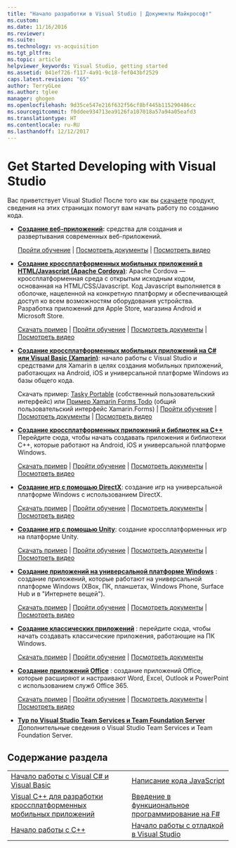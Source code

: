 ```yaml
---
title: "Начало разработки в Visual Studio | Документы Майкрософт"
ms.custom: 
ms.date: 11/16/2016
ms.reviewer: 
ms.suite: 
ms.technology: vs-acquisition
ms.tgt_pltfrm: 
ms.topic: article
helpviewer_keywords: Visual Studio, getting started
ms.assetid: 041ef726-f117-4a91-9c18-fef043bf2529
caps.latest.revision: "65"
author: TerryGLee
ms.author: tglee
manager: ghogen
ms.openlocfilehash: 9d35ce547e216f632f56cf8bf445b115290486cc
ms.sourcegitcommit: f0ddee934713ea9126fa107018a57a94a05eafd3
ms.translationtype: HT
ms.contentlocale: ru-RU
ms.lasthandoff: 12/12/2017
---
```

# <a name="get-started-developing-with-visual-studio"></a>Get Started Developing with Visual Studio
Вас приветствует Visual Studio! После того как вы [скачаете](http://www.visualstudio.com/community) продукт, сведения на этих страницах помогут вам начать работу по созданию кода.  

-   **[Создание веб-приложений](https://www.visualstudio.com/features/modern-web-tooling-vs):** средства для создания и развертывания современных веб-приложений.  

     [Пройти обучение](https://docs.asp.net/en/latest/tutorials/your-first-aspnet-application.html) | [Посмотреть документы](https://docs.asp.net/) | [Посмотреть видео](http://www.asp.net/vnext)  

-   **[Создание кроссплатформенных мобильных приложений в HTML/Javascript (Apache Cordova)](http://taco.visualstudio.com/en-us/docs/get-started-first-mobile-app/)**: Apache Cordova — кроссплатформенная среда с открытым исходным кодом, основанная на HTML/CSS/Javascript. Код Javascript выполняется в оболочке, нацеленной на конкретную платформу и обеспечивающей доступ ко всем возможностям оборудования устройства. Разработка приложений для Apple Store, магазина Android и Microsoft Store.  

     [Скачать пример](https://github.com/Microsoft/cordova-samples/tree/master/todo-angularjs) | [Пройти обучение](http://taco.visualstudio.com/en-us/docs/get-started-first-mobile-app/) | [Посмотреть документы](http://taco.visualstudio.com/en-us/docs/get-started-vs-tools-apache-cordova/) | [Посмотреть видео](https://channel9.msdn.com/Blogs/Seth-Juarez/Getting-Started-with-Apache-Cordova-in-Visual-Studio)  

-   **[Создание кроссплатформенных мобильных приложений на C# или Visual Basic (Xamarin)](../cross-platform/visual-studio-and-xamarin.md)**: начало работы с Visual Studio и средствами для Xamarin в целях создания мобильных приложений, работающих на Android, iOS и универсальной платформе Windows из базы общего кода.  

     Скачать пример: [Tasky Portable](http://developer.xamarin.com/samples/mobile/TaskyPortable/) (собственный пользовательский интерфейс) или [Пример Xamarin Forms Todo](https://github.com/xamarin/xamarin-forms-samples/tree/master/Todo) (общий пользовательский интерфейс Xamarin.Forms) | [Пройти обучение](../cross-platform/build-apps-with-native-ui-using-xamarin-in-visual-studio.md) | [Посмотреть документы](../cross-platform/visual-studio-and-xamarin.md) | [Посмотреть видео](https://channel9.msdn.com/Series/Cross-Platform-Development-with-Xamarin--Visual-Studio/01)  

-   **[Создание кроссплатформенных приложений и библиотек на C++](https://www.visualstudio.com/explore/cplusplus-mdd-vs.aspx)** Перейдите сюда, чтобы начать создавать приложения и библиотеки C++, которые работают на Android, iOS и универсальной платформе Windows.  

     [Скачать пример](https://code.msdn.microsoft.com/MoreTeaPots-Android-a9bd8549) | [Пройти обучение](../cross-platform/create-an-android-native-activity-app.md) | [Посмотреть документы](../cross-platform/visual-cpp-for-cross-platform-mobile-development.md) | [Посмотреть видео](https://channel9.msdn.com/Series/ConnectOn-Demand/239)  

-   **[Создание игр с помощью DirectX](https://msdn.microsoft.com/en-us/library/windows/desktop/ee663274.aspx)**: создание игр на универсальной платформе Windows с использованием DirectX.  

     [Скачать пример](https://msdn.microsoft.com/en-us/library/windows/desktop/bb153300.aspx) | [Пройти обучение](https://msdn.microsoft.com/en-us/library/windows/desktop/bb153264.aspx) | [Посмотреть документы](https://msdn.microsoft.com/en-us/library/windows/desktop/ee663274.aspx) | [Посмотреть видео](https://channel9.msdn.com/Series/Introduction-to-C-and-DirectX-Game-Development/01)  

-   **[Создание игр с помощью Unity](../cross-platform/visual-studio-tools-for-unity.md)**: создание кроссплатформенных игр на платформе Unity.  

     [Скачать пример](http://unity3d.com/learn/resources/downloads) | [Пройти обучение](http://unity3d.com/learn/tutorials/projects/roll-ball-tutorial) | [Посмотреть документы](../cross-platform/visual-studio-tools-for-unity.md) | [Посмотреть видео](https://www.youtube.com/playlist?list=PLReL099Y5nRfseAg0k1SJOlpqdcsDs8Em)  

-   **[Создание приложений на универсальной платформе Windows](https://dev.windows.com/en-us/windows-apps)** : создание приложений, которые работают на универсальной платформе Windows (XBox, ПК, планшетах, Windows Phone, Surface Hub и в "Интернете вещей").  

     [Скачать пример](https://github.com/Microsoft/Windows-universal-samples) | [Пройти обучение](https://msdn.microsoft.com/library/windows/apps/dn765018.aspx) | [Посмотреть документы](https://dev.windows.com/en-us) | [Посмотреть видео](https://channel9.msdn.com/Blogs/One-Dev-Minute/Getting-started-with-Windows-10)  

-   **[Создание классических приложений](https://dev.windows.com/en-us/desktop)** : перейдите сюда, чтобы начать создавать классические приложения, работающие на ПК Windows.  

     [Скачать пример](https://github.com/microsoft/windows-classic-samples) | [Пройти обучение](getting-started-with-visual-csharp-and-visual-basic.md) | [Посмотреть документы](https://dev.windows.com/en-us/desktop)  

-   **[Создание приложений Office](https://msdn.microsoft.com/en-us/library/fp161347.aspx)** : создание приложений Office, которые расширяют и настраивают Word, Excel, Outlook и PowerPoint с использованием служб Office 365.  

     [Скачать пример](https://code.msdn.microsoft.com/office365/) | [Пройти обучение](http://dev.office.com/getting-started/office365apis) | [Посмотреть документы](https://msdn.microsoft.com/en-us/office/aa905340.aspx) | [Посмотреть видео](http://dev.office.com/videos)  

-   **[Тур по Visual Studio Team Services и Team Foundation Server](https://www.visualstudio.com/products/visual-studio-team-services-vs)**  Дополнительные сведения о Visual Studio Team Services и Team Foundation Server.  

## <a name="in-this-section"></a>Содержание раздела  

|||  
|-|-|  
|[Начало работы с Visual C# и Visual Basic](../ide/getting-started-with-visual-csharp-and-visual-basic.md)|[Написание кода JavaScript](https://msdn.microsoft.com/library/cte3c772.aspx)|  
|[Visual C++ для разработки кроссплатформенных мобильных приложений](../cross-platform/visual-cpp-for-cross-platform-mobile-development.md)|[Введение в функциональное программирование на F#](http://msdn.microsoft.com/library/vstudio/dd233147.aspx)|  
|[Начало работы с C++](../ide/getting-started-with-cpp-in-visual-studio.md)|[Начало работы с отладкой в Visual Studio](../ide/getting-started-with-debugging-in-visual-studio.md)|

